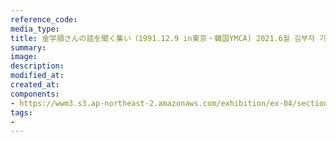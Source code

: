 ```yaml
---
reference_code:
media_type:
title: 金学順さんの話を聞く集い（1991.12.9 in東京・韓国YMCA) 2021.6월 김부자 기증
summary:
image:
description:
modified_at:
created_at:
components:
- https://wwm3.s3.ap-northeast-2.amazonaws.com/exhibition/ex-04/section-03/영상/金学順さんの話を聞く集い（1991.12.9+in東京・韓国YMCA)+2021.6월+김부자+기증.mp4
tags:
-
---
```

